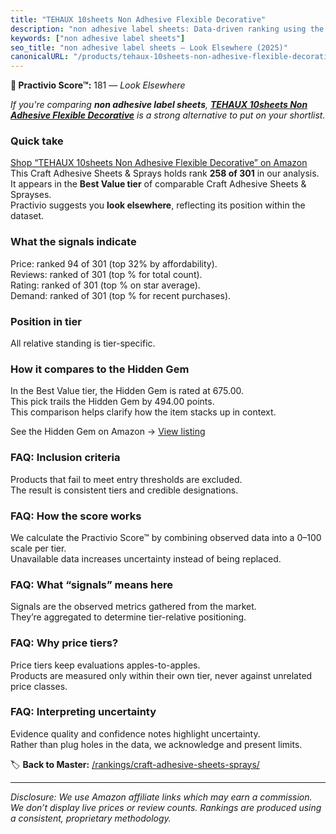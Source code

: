 ```yaml
---
title: "TEHAUX 10sheets Non Adhesive Flexible Decorative"
description: "non adhesive label sheets: Data-driven ranking using the Practivio Score™. Positioned by quality, value, demand, findability, momentum."
keywords: ["non adhesive label sheets"]
seo_title: "non adhesive label sheets — Look Elsewhere (2025)"
canonicalURL: "/products/tehaux-10sheets-non-adhesive-flexible-decorative-B0D54WHH8V/"
---
```


**🚫 Practivio Score™:** 181 — _Look Elsewhere_


*If you're comparing **non adhesive label sheets**, **[TEHAUX 10sheets Non Adhesive Flexible Decorative](https://www.amazon.com/dp/B0D54WHH8V?tag=practivio-20)** is a strong alternative to put on your shortlist.*
### Quick take
[Shop “TEHAUX 10sheets Non Adhesive Flexible Decorative” on Amazon](https://www.amazon.com/dp/B0D54WHH8V?tag=practivio-20)
This Craft Adhesive Sheets & Sprays holds rank **258 of 301** in our analysis.  
It appears in the **Best Value tier** of comparable Craft Adhesive Sheets & Sprayses.  
Practivio suggests you **look elsewhere**, reflecting its position within the dataset.

### What the signals indicate
Price: ranked 94 of 301 (top 32% by affordability).  
Reviews: ranked  of 301 (top % for total count).  
Rating: ranked  of 301 (top % on star average).  
Demand: ranked  of 301 (top % for recent purchases).

### Position in tier
All relative standing is tier-specific.

### How it compares to the Hidden Gem
In the Best Value tier, the Hidden Gem is rated at 675.00.  
This pick trails the Hidden Gem by 494.00 points.  
This comparison helps clarify how the item stacks up in context.  

See the Hidden Gem on Amazon → [View listing](https://www.amazon.com/dp/B0752XM8VN?tag=practivio-20)

### FAQ: Inclusion criteria
Products that fail to meet entry thresholds are excluded.  
The result is consistent tiers and credible designations.

### FAQ: How the score works
We calculate the Practivio Score™ by combining observed data into a 0–100 scale per tier.  
Unavailable data increases uncertainty instead of being replaced.

### FAQ: What “signals” means here
Signals are the observed metrics gathered from the market.  
They’re aggregated to determine tier-relative positioning.

### FAQ: Why price tiers?
Price tiers keep evaluations apples-to-apples.  
Products are measured only within their own tier, never against unrelated price classes.

### FAQ: Interpreting uncertainty
Evidence quality and confidence notes highlight uncertainty.  
Rather than plug holes in the data, we acknowledge and present limits.


🏷️ **Back to Master:** [/rankings/craft-adhesive-sheets-sprays/](/rankings/craft-adhesive-sheets-sprays/)

---
_Disclosure: We use Amazon affiliate links which may earn a commission. We don’t display live prices or review counts. Rankings are produced using a consistent, proprietary methodology._
